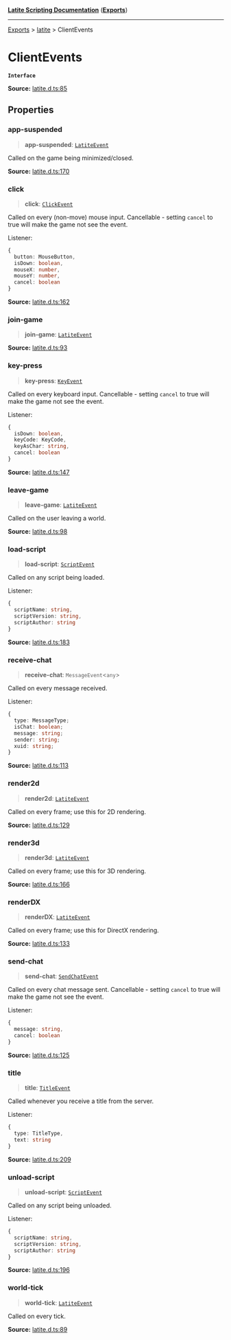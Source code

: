 [**Latite Scripting Documentation**](../../README.md) ([**Exports**](../../exports.md))

---

[Exports](../../exports.md) > [latite](../index.md) > ClientEvents

# ClientEvents

**`Interface`**

**Source:** [latite.d.ts:85](https://github.com/LatiteScripting/latitescripting.github.io/blob/a89f467/definitions/latite.d.ts#L85)

## Properties

### app-suspended

> **app-suspended**: [`LatiteEvent`](interface.LatiteEvent.md)

Called on the game being minimized/closed.

**Source:** [latite.d.ts:170](https://github.com/LatiteScripting/latitescripting.github.io/blob/a89f467/definitions/latite.d.ts#L170)

### click

> **click**: [`ClickEvent`](interface.ClickEvent.md)

Called on every (non-move) mouse input. Cancellable - setting `cancel` to true will make the game not see the event.

Listener:

```ts
{
  button: MouseButton,
  isDown: boolean,
  mouseX: number,
  mouseY: number,
  cancel: boolean
}
```

**Source:** [latite.d.ts:162](https://github.com/LatiteScripting/latitescripting.github.io/blob/a89f467/definitions/latite.d.ts#L162)

### join-game

> **join-game**: [`LatiteEvent`](interface.LatiteEvent.md)

**Source:** [latite.d.ts:93](https://github.com/LatiteScripting/latitescripting.github.io/blob/a89f467/definitions/latite.d.ts#L93)

### key-press

> **key-press**: [`KeyEvent`](interface.KeyEvent.md)

Called on every keyboard input. Cancellable - setting `cancel` to true will make the game not see the event.

Listener:

```ts
{
  isDown: boolean,
  keyCode: KeyCode,
  keyAsChar: string,
  cancel: boolean
}
```

**Source:** [latite.d.ts:147](https://github.com/LatiteScripting/latitescripting.github.io/blob/a89f467/definitions/latite.d.ts#L147)

### leave-game

> **leave-game**: [`LatiteEvent`](interface.LatiteEvent.md)

Called on the user leaving a world.

**Source:** [latite.d.ts:98](https://github.com/LatiteScripting/latitescripting.github.io/blob/a89f467/definitions/latite.d.ts#L98)

### load-script

> **load-script**: [`ScriptEvent`](interface.ScriptEvent.md)

Called on any script being loaded.

Listener:

```ts
{
  scriptName: string,
  scriptVersion: string,
  scriptAuthor: string
}
```

**Source:** [latite.d.ts:183](https://github.com/LatiteScripting/latitescripting.github.io/blob/a89f467/definitions/latite.d.ts#L183)

### receive-chat

> **receive-chat**: `MessageEvent`\<`any`\>

Called on every message received.

Listener:

```ts
{
  type: MessageType;
  isChat: boolean;
  message: string;
  sender: string;
  xuid: string;
}
```

**Source:** [latite.d.ts:113](https://github.com/LatiteScripting/latitescripting.github.io/blob/a89f467/definitions/latite.d.ts#L113)

### render2d

> **render2d**: [`LatiteEvent`](interface.LatiteEvent.md)

Called on every frame; use this for 2D rendering.

**Source:** [latite.d.ts:129](https://github.com/LatiteScripting/latitescripting.github.io/blob/a89f467/definitions/latite.d.ts#L129)

### render3d

> **render3d**: [`LatiteEvent`](interface.LatiteEvent.md)

Called on every frame; use this for 3D rendering.

**Source:** [latite.d.ts:166](https://github.com/LatiteScripting/latitescripting.github.io/blob/a89f467/definitions/latite.d.ts#L166)

### renderDX

> **renderDX**: [`LatiteEvent`](interface.LatiteEvent.md)

Called on every frame; use this for DirectX rendering.

**Source:** [latite.d.ts:133](https://github.com/LatiteScripting/latitescripting.github.io/blob/a89f467/definitions/latite.d.ts#L133)

### send-chat

> **send-chat**: [`SendChatEvent`](interface.SendChatEvent.md)

Called on every chat message sent. Cancellable - setting `cancel` to true will make the game not see the event.

Listener:

```ts
{
  message: string,
  cancel: boolean
}
```

**Source:** [latite.d.ts:125](https://github.com/LatiteScripting/latitescripting.github.io/blob/a89f467/definitions/latite.d.ts#L125)

### title

> **title**: [`TitleEvent`](interface.TitleEvent.md)

Called whenever you receive a title from the server.

Listener:

```ts
{
  type: TitleType,
  text: string
}
```

**Source:** [latite.d.ts:209](https://github.com/LatiteScripting/latitescripting.github.io/blob/a89f467/definitions/latite.d.ts#L209)

### unload-script

> **unload-script**: [`ScriptEvent`](interface.ScriptEvent.md)

Called on any script being unloaded.

Listener:

```ts
{
  scriptName: string,
  scriptVersion: string,
  scriptAuthor: string
}
```

**Source:** [latite.d.ts:196](https://github.com/LatiteScripting/latitescripting.github.io/blob/a89f467/definitions/latite.d.ts#L196)

### world-tick

> **world-tick**: [`LatiteEvent`](interface.LatiteEvent.md)

Called on every tick.

**Source:** [latite.d.ts:89](https://github.com/LatiteScripting/latitescripting.github.io/blob/a89f467/definitions/latite.d.ts#L89)
